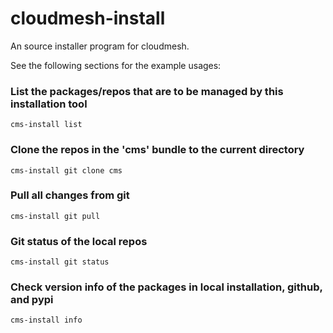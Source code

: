 # cloudmesh-install
An source installer program for cloudmesh.

See the following sections for the example usages:

### List the packages/repos that are to be managed by this installation tool
    cms-install list

### Clone the repos in the 'cms' bundle to the current directory
    cms-install git clone cms

### Pull all changes from git
    cms-install git pull

### Git status of the local repos
    cms-install git status

### Check version info of the packages in local installation, github, and pypi
    cms-install info
